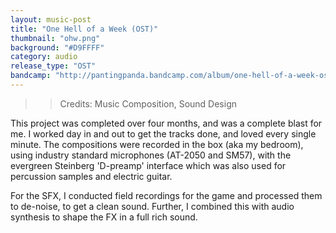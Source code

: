 ```yaml
---
layout: music-post
title: "One Hell of a Week (OST)"
thumbnail: "ohw.png"
background: "#D9FFFF"
category: audio
release_type: "OST"
bandcamp: "http://pantingpanda.bandcamp.com/album/one-hell-of-a-week-ost"
---
```

>> Credits: Music Composition, Sound Design

This project was completed over four months, and was a complete blast for me.
I worked day in and out to get the tracks done, and loved every single minute. The compositions were recorded in the box (aka my bedroom), using industry standard microphones (AT-2050 and SM57), with the evergreen Steinberg 'D-preamp' interface which was also used for percussion samples and electric guitar.

For the SFX, I conducted field recordings for the game and processed them to de-noise, to get a clean sound.
Further, I combined this with audio synthesis to shape the FX in a full rich sound.
